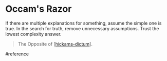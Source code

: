 # Occam's Razor
If there are multiple explanations for something, assume the simple one is true.
In the search for truth, remove unnecessary assumptions. Trust the lowest complexity answer.

> The Opposite of [[hickams-dictum]].

#reference

[//begin]: # "Autogenerated link references for markdown compatibility"
[hickams-dictum]: hickams-dictum.md "Hickam's Dictum"
[//end]: # "Autogenerated link references"